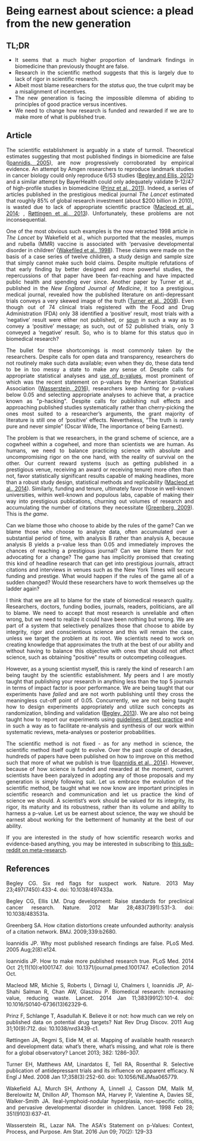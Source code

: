 # Being earnest about science: a plead from the new generation

<div align="justify">
 
## TL;DR

* It seems that a much higher proportion of landmark findings in biomedicine than previously thought are false. 
* Research in the scientific method suggests that this is largely due to lack of rigor in scientific research.
* Albeit most blame researchers for the *status quo*, the true culprit may be a misalignment of incentives.
* The new generation is facing the impossible dilemma of abiding to principles of good practice versus incentives.
* We need to change how research is funded and rewarded if we are to make more of what is published true.

## Article

The scientific establishment is arguably in a state of turmoil. Theoretical estimates suggesting that most published findings in biomedicine are false ([Ioannidis, 2005](http://journals.plos.org/plosmedicine/article?id=10.1371/journal.pmed.0020124)), are now progressively corroborated by empirical evidence. An attempt by Amgen researchers to reproduce landmark studies in cancer biology could only reproduce 6/53 studies ([Begley and Ellis, 2012](https://www.nature.com/articles/483531a)) and a similar attempt by BayerHealth could only adequately validate 9-12/47 of high-profile studies in biomedicine ([Prinz et al., 2011](https://www.nature.com/articles/nrd3439-c1)). Indeed, a series of articles published in the prestigious medical journal *The Lancet* estimated that roughly 85% of global research investment (about $200 billion in 2010), is wasted due to lack of appropriate scientific practice ([Macleod et al., 2014](https://www.sciencedirect.com/science/article/pii/S0140673613623296?via%3Dihub); , [Røttingen et al., 2013](https://linkinghub.elsevier.com/retrieve/pii/S0140-6736(13)61046-6)). Unfortunately, these problems are not inconsequential.

One of the most obvious such examples is the now retracted 1998 article in *The Lancet* by Wakefield et al., which purported that the measles, mumps and rubella (MMR) vaccine is associated with ‘pervasive developmental disorder in children’ ([Wakefiled et al., 1998](https://www.thelancet.com/journals/lancet/article/PIIS0140-6736(97)11096-0/abstract)). These claims were made on the basis of a case series of twelve children, a study design and sample size that simply cannot make such bold claims. Despite multiple refutations of that early finding by better designed and more powerful studies, the repercussions of that paper have been far-reaching and have impacted public health and spending ever since. Another paper by Turner et al., published in the *New England Journal of Medicine*, it too a prestigious medical journal, revealed how the published literature on anti-depressant trials conveys a very skewed image of the truth ([Turner et al., 2008](https://www.nejm.org/doi/full/10.1056/nejmsa065779)). Even though out of 74 clinical trials registered with the Food and Drug Administration (FDA) only 38 identified a ‘positive’ result, most trials with a ‘negative’ result were either not published, or [spun](http://blogs.plos.org/absolutely-maybe/2016/03/17/how-to-spot-research-spin-the-case-of-the-not-so-simple-abstract/) in such a way as to convey a ‘positive’ message; as such, out of 52 published trials, only 3 conveyed a ‘negative’ result. So, who is to blame for this status quo in biomedical research?

The bullet for these shortcomings is most commonly taken by the researchers. Despite calls for open data and transparency, researchers do not routinely make such data available; even when they do, these data tend to be in too messy a state to make any sense of. Despite calls for appropriate statistical analyses and [use of p-values](https://en.wikipedia.org/wiki/Misunderstandings_of_p-values), most prominent of which was the recent statement on p-values by the American Statistical Association ([Wasserstein, 2016](https://amstat.tandfonline.com/doi/abs/10.1080/00031305.2016.1154108#.WxS7pFMvxTY)), researchers keep hunting for p-values below 0.05 and selecting appropriate analyses to achieve that, a practice known as "p-hacking". Despite calls for publishing null effects and approaching published studies systematically rather than cherry-picking the ones most suited to a researcher’s arguments, the grant majority of literature is still one of ‘positive’ effects. Nevertheless, “The truth is rarely pure and never simple” (Oscar Wilde, The importance of being Earnest). 

The problem is that we researchers, in the grand scheme of science, are a cogwheel within a cogwheel, and more than scientists we are human. As humans, we need to balance practicing science with absolute and uncompromising rigor on the one hand, with the reality of survival on the other. Our current reward systems (such as getting published in a prestigious venue, receiving an award or receiving tenure) more often than not, favor statistically significant results capable of making headlines, more than a robust study design, statistical methods and replicability ([Macleod et al., 2014](https://www.sciencedirect.com/science/article/pii/S0140673613623296?via%3Dihub)). Similarly, funding and tenure, ultimately favor those in well-known universities, within well-known and populous labs, capable of making their way into prestigious publications, churning out volumes of research and accumulating the number of citations they necessitate ([Greenberg, 2009](https://www.bmj.com/content/339/bmj.b2680)). This is *the game*.

Can we blame those who choose to abide by the rules of the game? Can we blame those who choose to analyze data, often accumulated over a substantial period of time, with analysis B rather than analysis A, because analysis B yields a p-value less than 0.05 and immediately improves the chances of reaching a prestigious journal? Can we blame them for not advocating for a change? The game has implicitly promised that creating this kind of headline research that can get into prestigious journals, attract citations and interviews in venues such as the New York Times will secure funding and prestige. What would happen if the rules of the game all of a sudden changed? Would these researchers have to work themselves up the ladder again?

I think that we are all to blame for the state of biomedical research quality. Researchers, doctors, funding bodies, journals, readers, politicians, are all to blame. We need to accept that most research is unreliable and often wrong, but we need to realize it could have been nothing but wrong. We are part of a system that selectively penalizes those that choose to abide by integrity, rigor and conscientious science and this will remain the case, unless we target the problem at its root. We scientists need to work on creating knowledge that approximates the truth at the best of our ability and without having to balance this objective with ones that should not affect science, such as obtaining "positive" results or outcompeting colleagues. 

However, as a young scientist myself, this is rarely the kind of research I am being taught by the scientific establishment. My peers and I are mostly taught that publishing your research in anything less than the top 5 journals in terms of impact factor is poor performance. We are being taught that our experiments have *failed* and are not worth publishing until they cross the meaningless cut-off point of 0.05. Concurrently, we are not being taught how to design experiments appropriately and utilize such concepts as randomization, blinding and validation ([Begley, 2013](https://www.nature.com/articles/497433a)). We are also not being taught how to report our experiments using [guidelines of best practice](https://www.equator-network.org/reporting-guidelines/) and in such a way as to facilitate re-analysis and synthesis of our work within systematic reviews, meta-analyses or posterior probabilities.

The scientific method is not fixed - as for any method in science, the scientific method itself ought to evolve. Over the past couple of decades, hundreds of papers have been published on how to improve on this method such that more of what we publish is true ([Ioannidis et al., 2014](http://journals.plos.org/plosmedicine/article?id=10.1371/journal.pmed.1001747)). However, because of how science is funded and rewarded at the moment, current scientists have been paralyzed in adopting any of those proposals and my generation is simply following suit. Let us embrace the evolution of the scientific method, be taught what we now know are important principles in scientific research and communication and let us practice the kind of science we should. A scientist’s work should be valued for its integrity, its rigor, its maturity and its robustness, rather than its volume and ability to harness a p-value. Let us be earnest about science, the way we should be earnest about working for the betterment of humanity at the best of our ability.

If you are interested in the study of how scientific research works and evidence-based anything, you may be interested in subscribing to [this sub-reddit on meta-research](https://www.reddit.com/r/metaresearch/).

 
## References
Begley CG. Six red flags for suspect work. Nature. 2013 May 23;497(7450):433-4. doi: 10.1038/497433a.

Begley CG, Ellis LM. Drug development: Raise standards for preclinical cancer research. Nature. 2012 Mar 28;483(7391):531-3. doi: 10.1038/483531a.

Greenberg SA. How citation distortions create unfounded authority: analysis of a citation network. BMJ. 2009;339:b2680.

Ioannidis JP. Why most published research findings are false. PLoS Med. 2005 Aug;2(8):e124. 

Ioannidis JP. How to make more published research true. PLoS Med. 2014 Oct 21;11(10):e1001747. doi: 10.1371/journal.pmed.1001747. eCollection 2014 Oct.

Macleod MR, Michie S, Roberts I, Dirnagl U, Chalmers I, Ioannidis JP, Al-Shahi Salman R, Chan AW, Glasziou P. Biomedical research: increasing value, reducing waste. Lancet. 2014 Jan 11;383(9912):101-4. doi: 10.1016/S0140-6736(13)62329-6. 

Prinz F, Schlange T, Asadullah K. Believe it or not: how much can we rely on published data on potential drug targets? Nat Rev Drug Discov. 2011 Aug 31;10(9):712. doi: 10.1038/nrd3439-c1.

Røttingen JA, Regmi S, Eide M, et al. Mapping of available health research and development data: what’s there, what’s missing, and what role is there for a global observatory? Lancet 2013; 382: 1286–307.

Turner EH, Matthews AM, Linardatos E, Tell RA, Rosenthal R. Selective publication of antidepressant trials and its influence on apparent efficacy. N Engl J Med. 2008 Jan 17;358(3):252-60. doi: 10.1056/NEJMsa065779.

Wakefield AJ, Murch SH, Anthony A, Linnell J, Casson DM, Malik M, Berelowitz M, Dhillon AP, Thomson MA, Harvey P, Valentine A, Davies SE, Walker-Smith JA. Ileal-lymphoid-nodular hyperplasia, non-specific colitis, and pervasive developmental disorder in children. Lancet. 1998 Feb 28; 351(9103):637-41.

Wasserstein RL, Lazar NA. The ASA's Statement on p-Values: Context, Process, and Purpose. Am Stat. 2016 Jun 09; 70(2): 129-33

</div>
